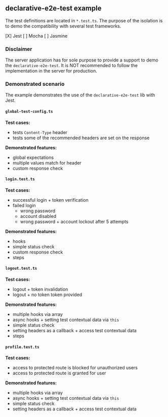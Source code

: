 ## declarative-e2e-test example

The test definitions are located in `*.test.ts`.
The purpose of the isolation is to demo the compatibility with several test frameworks.

[X] Jest
[ ] Mocha
[ ] Jasmine

### Disclaimer

The server application has for sole purpose to provide a support to demo the `declarative-e2e-test`.
It is NOT recommended to follow the implementation in the server for production.

### Demonstrated scenario

The example demonstrates the use of the `declarative-e2e-test` lib with Jest.

#### `global-test-config.ts`

**Test cases:**

- tests `Content-Type` header
- tests some of the recommended headers are set on the response

**Demonstrated features:**

- global expectations
- multiple values match for header
- custom response check

#### `login.test.ts`

**Test cases:**

- successful login + token verification
- failed login
  - wrong password
  - account disabled
  - wrong password + account lockout after 5 attempts

**Demonstrated features:**

- hooks
- simple status check
- custom response check
- steps

#### `logout.test.ts`

**Test cases:**

- logout + token invalidation
- logout + no token token provided

**Demonstrated features:**

- multiple hooks via array
- async hooks + setting test contextual data via `this`
- simple status check
- setting headers as a callback + access test contextual data
- steps

#### `profile.test.ts`

**Test cases:**

- access to protected route is blocked for unauthorized users
- access to protected route is granted for user

**Demonstrated features:**

- multiple hooks via array
- async hooks + setting test contextual data via `this`
- simple status check
- setting headers as a callback + access test contextual data

